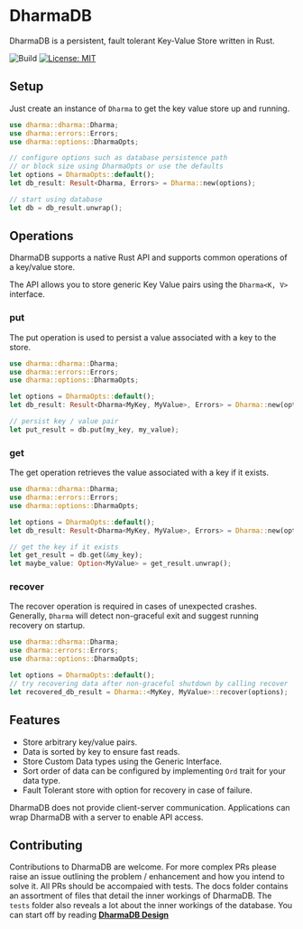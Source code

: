 # DharmaDB

DharmaDB is a persistent, fault tolerant Key-Value Store written in Rust.


![Build](https://github.com/sushrut141/dharma/workflows/Build/badge.svg)
[![License: MIT](https://img.shields.io/badge/License-MIT-brightgreen.svg)](https://opensource.org/licenses/MIT)

## Setup
Just create an instance of `Dharma` to get the key value store up and running.
```rust
use dharma::dharma::Dharma;
use dharma::errors::Errors;
use dharma::options::DharmaOpts;

// configure options such as database persistence path
// or block size using DharmaOpts or use the defaults
let options = DharmaOpts::default();
let db_result: Result<Dharma, Errors> = Dharma::new(options);

// start using database
let db = db_result.unwrap();
```

## Operations
DharmaDB supports a native Rust API and supports common operations of a 
key/value store. 

The API allows you to store generic Key Value pairs
using the `Dharma<K, V>` interface.

### put

The put operation is used to persist a value associated with a key to the store.
```rust
use dharma::dharma::Dharma;
use dharma::errors::Errors;
use dharma::options::DharmaOpts;

let options = DharmaOpts::default();
let db_result: Result<Dharma<MyKey, MyValue>, Errors> = Dharma::new(options);

// persist key / value pair
let put_result = db.put(my_key, my_value);
```

### get

The get operation retrieves the value associated with a key if it exists.
```rust
use dharma::dharma::Dharma;
use dharma::errors::Errors;
use dharma::options::DharmaOpts;

let options = DharmaOpts::default();
let db_result: Result<Dharma<MyKey, MyValue>, Errors> = Dharma::new(options);

// get the key if it exists
let get_result = db.get(&my_key);
let maybe_value: Option<MyValue> = get_result.unwrap();
```

### recover
The recover operation is required in cases of unexpected crashes.
Generally, `Dharma` will detect non-graceful exit and suggest running
recovery on startup.
```rust
use dharma::dharma::Dharma;
use dharma::errors::Errors;
use dharma::options::DharmaOpts;

let options = DharmaOpts::default();
// try recovering data after non-graceful shutdown by calling recover
let recovered_db_result = Dharma::<MyKey, MyValue>::recover(options);
```

## Features
* Store arbitrary key/value pairs.
* Data is sorted by key to ensure fast reads.
* Store Custom Data types using the Generic Interface.
* Sort order of data can be configured by implementing `Ord` trait
  for your data type.
* Fault Tolerant store with option for recovery in case of failure.

DharmaDB does not provide client-server communication. Applications can wrap
DharmaDB with a server to enable API access.

## Contributing
Contributions to DharmaDB are welcome. For more complex PRs please
raise an issue outlining the problem / enhancement and how you intend to
solve it. All PRs should be accompaied with tests. 
The docs folder contains an assortment of files that detail the 
inner workings of DharmaDB.
The `tests` folder also reveals a lot about the inner workings of the database.
You can start off by reading **[DharmaDB Design](doc/dharmadb_design.md)**



